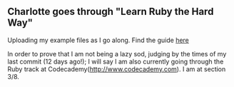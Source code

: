 ## Charlotte goes through "Learn Ruby the Hard Way"

Uploading my example files as I go along. 
Find the guide [here](http://ruby.learncodethehardway.org)

In order to prove that I am not being a lazy sod, judging by the times of my last commit (12 days ago!); I will say I am also currently going through the Ruby track at Codecademy(http://www.codecademy.com). I am at section 3/8.